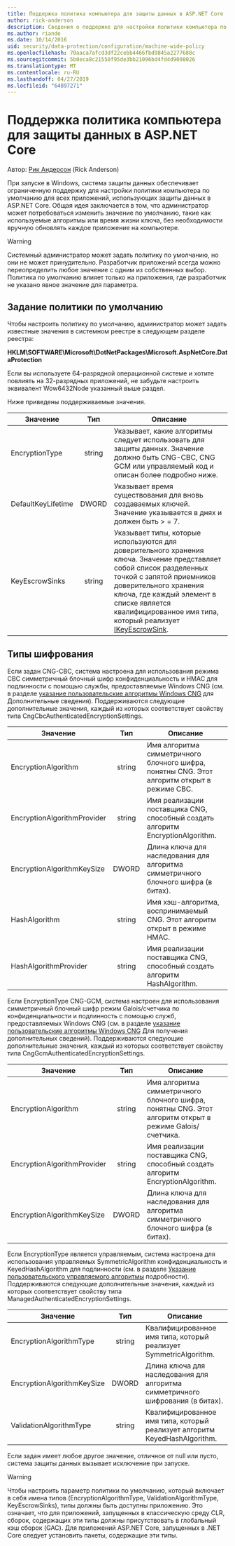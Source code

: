 ```yaml
---
title: Поддержка политика компьютера для защиты данных в ASP.NET Core
author: rick-anderson
description: Сведения о поддержке для настройки политики компьютера по умолчанию для всех приложений, использующих защиты данных в ASP.NET Core.
ms.author: riande
ms.date: 10/14/2016
uid: security/data-protection/configuration/machine-wide-policy
ms.openlocfilehash: 70aaca7afcd3df22cebb4466fbd9845a2277688c
ms.sourcegitcommit: 5b0eca8c21550f95de3bb21096bd4fd4d9098026
ms.translationtype: MT
ms.contentlocale: ru-RU
ms.lasthandoff: 04/27/2019
ms.locfileid: "64897271"
---
```

# <a name="data-protection-machine-wide-policy-support-in-aspnet-core"></a>Поддержка политика компьютера для защиты данных в ASP.NET Core

Автор: [Рик Андерсон](https://twitter.com/RickAndMSFT) (Rick Anderson)

При запуске в Windows, система защиты данных обеспечивает ограниченную поддержку для настройки политики компьютера по умолчанию для всех приложений, использующих защиты данных в ASP.NET Core. Общая идея заключается в том, что администратор может потребоваться изменить значение по умолчанию, такие как используемые алгоритмы или время жизни ключа, без необходимости вручную обновлять каждое приложение на компьютере.

> [!WARNING]
> Системный администратор может задать политику по умолчанию, но они не может принудительно. Разработчик приложений всегда можно переопределить любое значение с одним из собственных выбор. Политика по умолчанию влияет только на приложения, где разработчик не указано явное значение для параметра.

## <a name="setting-default-policy"></a>Задание политики по умолчанию

Чтобы настроить политику по умолчанию, администратор может задать известные значения в системном реестре в следующем разделе реестра:

**HKLM\SOFTWARE\Microsoft\DotNetPackages\Microsoft.AspNetCore.DataProtection**

Если вы используете 64-разрядной операционной системе и хотите повлиять на 32-разрядных приложений, не забудьте настроить эквивалент Wow6432Node указанный выше раздел.

Ниже приведены поддерживаемые значения.

| Значение              | Тип   | Описание |
| ------------------ | :----: | ----------- |
| EncryptionType     | string | Указывает, какие алгоритмы следует использовать для защиты данных. Значение должно быть CNG-CBC, CNG GCM или управляемый код и описан более подробно ниже. |
| DefaultKeyLifetime | DWORD  | Указывает время существования для вновь создаваемых ключей. Значение указывается в днях и должен быть > = 7. |
| KeyEscrowSinks     | string | Указывает типы, которые используются для доверительного хранения ключа. Значение представляет собой список разделенных точкой с запятой приемников доверительного хранения ключа, где каждый элемент в списке является квалифицированное имя типа, который реализует [IKeyEscrowSink](/dotnet/api/microsoft.aspnetcore.dataprotection.keymanagement.ikeyescrowsink). |

## <a name="encryption-types"></a>Типы шифрования

Если задан CNG-CBC, система настроена для использования режима CBC симметричный блочный шифр конфиденциальность и HMAC для подлинности с помощью службы, предоставляемые Windows CNG (см. в разделе [указание пользовательские алгоритмы Windows CNG](xref:security/data-protection/configuration/overview#specifying-custom-windows-cng-algorithms) для Дополнительные сведения). Поддерживаются следующие дополнительные значения, каждый из которых соответствует свойству типа CngCbcAuthenticatedEncryptionSettings.

| Значение                       | Тип   | Описание |
| --------------------------- | :----: | ----------- |
| EncryptionAlgorithm         | string | Имя алгоритма симметричного блочного шифра, понятны CNG. Этот алгоритм открыт в режиме CBC. |
| EncryptionAlgorithmProvider | string | Имя реализации поставщика CNG, способный создать алгоритм EncryptionAlgorithm. |
| EncryptionAlgorithmKeySize  | DWORD  | Длина ключа для наследования для алгоритма симметричного блочного шифра (в битах). |
| HashAlgorithm               | string | Имя хэш-алгоритма, воспринимаемый CNG. Этот алгоритм открыт в режиме HMAC. |
| HashAlgorithmProvider       | string | Имя реализации поставщика CNG, способный создать алгоритм HashAlgorithm. |

Если EncryptionType CNG-GCM, система настроен для использования симметричный блочный шифр режим Galois/счетчика по конфиденциальности и подлинность с помощью служб, предоставляемых Windows CNG (см. в разделе [указание пользовательские алгоритмы Windows CNG](xref:security/data-protection/configuration/overview#specifying-custom-windows-cng-algorithms) Для получения дополнительных сведений). Поддерживаются следующие дополнительные значения, каждый из которых соответствует свойству типа CngGcmAuthenticatedEncryptionSettings.

| Значение                       | Тип   | Описание |
| --------------------------- | :----: | ----------- |
| EncryptionAlgorithm         | string | Имя алгоритма симметричного блочного шифра, понятны CNG. Этот алгоритм открыт в режиме Galois/счетчика. |
| EncryptionAlgorithmProvider | string | Имя реализации поставщика CNG, способный создать алгоритм EncryptionAlgorithm. |
| EncryptionAlgorithmKeySize  | DWORD  | Длина ключа для наследования для алгоритма симметричного блочного шифра (в битах). |

Если EncryptionType является управляемым, система настроена для использования управляемых SymmetricAlgorithm конфиденциальность и KeyedHashAlgorithm для подлинности (см. в разделе [Указание пользовательского управляемого алгоритмы](xref:security/data-protection/configuration/overview#specifying-custom-managed-algorithms) подробности). Поддерживаются следующие дополнительные значения, каждый из которых соответствует свойству типа ManagedAuthenticatedEncryptionSettings.

| Значение                      | Тип   | Описание |
| -------------------------- | :----: | ----------- |
| EncryptionAlgorithmType    | string | Квалифицированное имя типа, который реализует SymmetricAlgorithm. |
| EncryptionAlgorithmKeySize | DWORD  | Длина ключа для наследования для алгоритма симметричного шифрования (в битах). |
| ValidationAlgorithmType    | string | Квалифицированное имя типа, который реализует алгоритм KeyedHashAlgorithm. |

Если задан имеет любое другое значение, отличное от null или пусто, система защиты данных вызывает исключение при запуске.

> [!WARNING]
> Чтобы настроить параметр политики по умолчанию, который включает в себя имена типов (EncryptionAlgorithmType, ValidationAlgorithmType, KeyEscrowSinks), типы должны быть доступны приложению. Это означает, что для приложений, запущенных в классическую среду CLR, сборок, содержащих эти типы должны присутствовать в глобальный кэш сборок (GAC). Для приложений ASP.NET Core, запущенных в .NET Core следует установить пакеты, содержащие эти типы.
